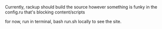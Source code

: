Currently, rackup should build the source however something is funky in the config.ru that's blocking content/scripts 

for now, run in terminal, bash run.sh locally to see the site. 

